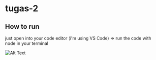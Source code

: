 # tugas-2

## How to run
just open into your code editor (i'm using VS Code) => run the code with node in your terminal 

![Alt Text](http://m.memegen.com/x6259d.jpg)
